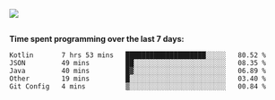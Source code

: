 [![](https://img.shields.io/badge/discord-jonatsp%234844-7289DA?logo=discord)](https://discord.com/users/239510668687048717)

##
**Time spent programming over the last 7 days:**
<!--START_SECTION:waka-->
```text
Kotlin       7 hrs 53 mins   ████████████████████░░░░░   80.52 % 
JSON         49 mins         ██░░░░░░░░░░░░░░░░░░░░░░░   08.35 % 
Java         40 mins         █▓░░░░░░░░░░░░░░░░░░░░░░░   06.89 % 
Other        19 mins         █░░░░░░░░░░░░░░░░░░░░░░░░   03.40 % 
Git Config   4 mins          ▒░░░░░░░░░░░░░░░░░░░░░░░░   00.84 % 
```
<!--END_SECTION:waka-->
##
